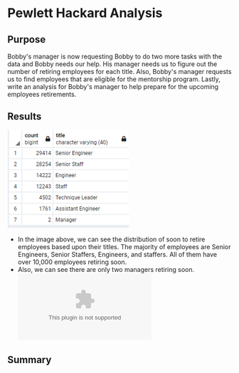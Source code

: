 # Pewlett Hackard Analysis
## Purpose
Bobby's manager is now requesting Bobby to do two more tasks with the data and Bobby needs our help. His manager needs us to figure out the number of retiring employees for each title. Also, Bobby's manager requests us to find employees that are eligible for the mentorship program. Lastly, write an analysis for Bobby's manager to help prepare for the upcoming employees retirements.
## Results
![Retiring Titles](Images/retiring_titles.PNG)
- In the image above, we can see the distribution of soon to retire employees based upon their titles. The majority of employees are Senior Engineers, Senior Staffers, Engineers, and staffers. All of them have over 10,000 employees retiring soon.
- Also, we can see there are only two managers retiring soon.
![Mentorship_Eligibilty](Data/mentorship_eligibilty.csv)
## Summary
